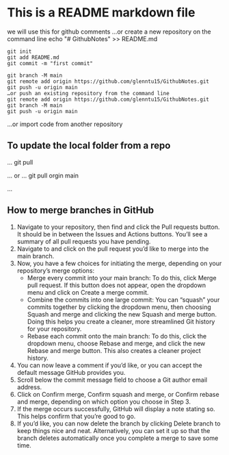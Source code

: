 # This is a README markdown file
we will use this for github comments
…or create a new repository on the command line
echo "# GithubNotes" >> README.md
```
git init
git add README.md
git commit -m "first commit"
```
```
git branch -M main
git remote add origin https://github.com/glenntu15/GithubNotes.git
git push -u origin main
…or push an existing repository from the command line
git remote add origin https://github.com/glenntu15/GithubNotes.git
git branch -M main
git push -u origin main

```
…or import code from another repository
## To update the local folder from a repo
...
git pull 

...
or
...
git pull orgin main

...
## How to merge branches in GitHub

1. Navigate to your repository, then find and click the Pull requests button. It should be in between the Issues and Actions buttons. You’ll see a summary of all pull requests you have pending.
2. Navigate to and click on the pull request you’d like to merge into the main branch.
3. Now, you have a few choices for initiating the merge, depending on your repository’s merge options:
   - Merge every commit into your main branch:
     To do this, click Merge pull request. If this button does not appear, open the dropdown menu and click on Create a merge commit.
   - Combine the commits into one large commit:
   You can “squash” your commits together by clicking the dropdown menu, then choosing Squash and merge and clicking the new Squash and merge button. Doing this helps    you create a cleaner, more streamlined Git history for your repository.
   - Rebase each commit onto the main branch:
To do this, click the dropdown menu, choose Rebase and merge, and click the new Rebase and merge button. This also creates a cleaner project history.
4. You can now leave a comment if you’d like, or you can accept the default message GitHub provides you.
5. Scroll below the commit message field to choose a Git author email address.
6. Click on Confirm merge, Confirm squash and merge, or Confirm rebase and merge, depending on which option you choose in Step 3.
7. If the merge occurs successfully, GitHub will display a note stating so. This helps confirm that you’re good to go.
8. If you’d like, you can now delete the branch by clicking Delete branch to keep things nice and neat. Alternatively, you can set it up so that the branch deletes automatically once you complete a merge to save some time.
